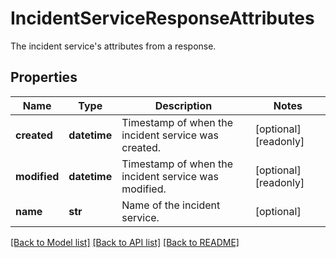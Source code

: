 # IncidentServiceResponseAttributes

The incident service's attributes from a response.

## Properties

| Name         | Type         | Description                                          | Notes                 |
| ------------ | ------------ | ---------------------------------------------------- | --------------------- |
| **created**  | **datetime** | Timestamp of when the incident service was created.  | [optional] [readonly] |
| **modified** | **datetime** | Timestamp of when the incident service was modified. | [optional] [readonly] |
| **name**     | **str**      | Name of the incident service.                        | [optional]            |

[[Back to Model list]](README.md#documentation-for-models) [[Back to API list]](README.md#documentation-for-api-endpoints) [[Back to README]](README.md)
